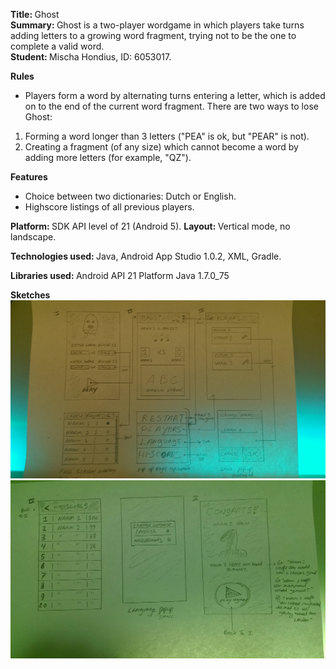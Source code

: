 <b>Title: </b>Ghost<br>
<b>Summary: </b> Ghost is a two-player wordgame in which players take turns adding letters to a growing word fragment, trying not to be the one to complete a valid word. <br>
<b>Student: </b> Mischa Hondius, ID: 6053017.<br>


<b>Rules </b><br>
* Players form a word by alternating turns entering a letter, which is added on to the end of the current word fragment. There are two ways to lose Ghost:
1. Forming a word longer than 3 letters ("PEA" is ok, but "PEAR" is not).
2. Creating a fragment (of any size) which cannot become a word by adding more letters (for example, "QZ").

<b>Features </b> 
* Choice between two dictionaries: Dutch or English.
* Highscore listings of all previous players.

<b>Platform: </b>  SDK API level of 21 (Android 5).
<b>Layout: </b> Vertical mode, no landscape.

<b>Technologies used: </b>
Java, Android App Studio 1.0.2, XML, Gradle.

<b>Libraries used: </b>
Android API 21 Platform
Java 1.7.0_75

<b>Sketches </b>
![mockup 1](/doc/1.jpg)
![mockup 2](/doc/2.jpg)
